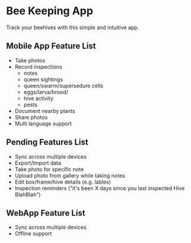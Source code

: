 # Bee Keeping App

Track your beehives with this simple and intuitive app.

## Mobile App Feature List
- Take photos
- Record inspections 
    - notes
    - queen sightings
    - queen/swarm/supersedure cells
    - eggs/larva/brood/
    - hive activity
    - pests
- Document nearby plants
- Share photos
- Multi language support

## Pending Features List
- Sync across multiple devices
- Export/Import data
- Take photo for specific note
- Upload photo from gallery while taking notes
- Edit box/frame/hive details (e.g. lables)
- Inspection reminders ("it's been X days since you last inspected Hive BlahBlah")

## WebApp Feature List
- Sync across multiple devices
- Offline support
